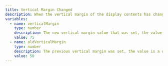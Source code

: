 ```yaml
---
title: Vertical Margin Changed
description: When the vertical margin of the display contents has changed
variables:
  - name: verticalMargin
    type: number
    description: The new vertical margin value that was set, the value is a whole percentage
    value: 75
  - name: oldVerticalMargin
    type: number
    description: The previous vertical margin was set, the value is a whole percentage
    value: 50
---
```

